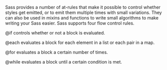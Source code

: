 Sass provides a number of at-rules that make it possible to control whether styles get emitted,
or to emit them multiple times with small variations.
They can also be used in mixins and functions to write small algorithms to make writing your Sass easier.
Sass supports four flow control rules.

@if controls whether or not a block is evaluated.

@each evaluates a block for each element in a list or each pair in a map.

@for evaluates a block a certain number of times.

@while evaluates a block until a certain condition is met.
